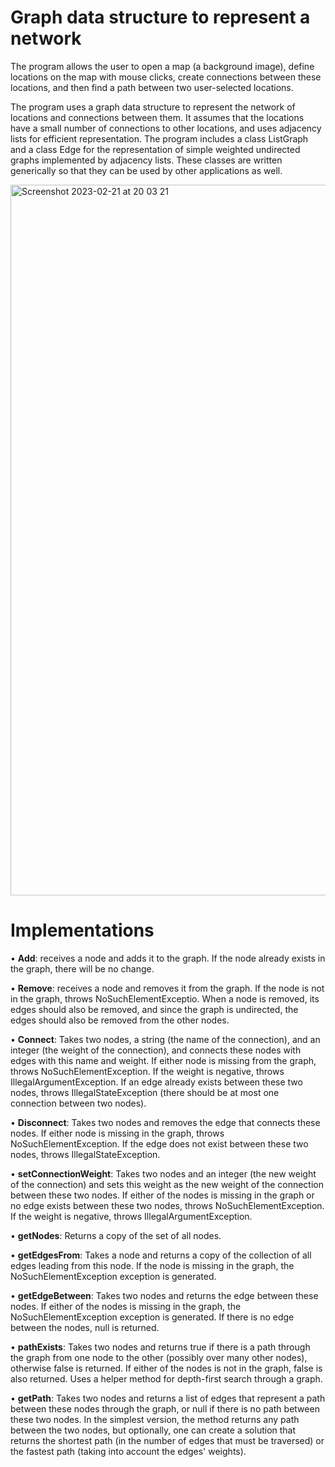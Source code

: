 # Graph data structure to represent a network

The program allows the user to open a map (a background image), define locations on the map with mouse clicks, create connections between these locations, and then find a path between two user-selected locations.

The program uses a graph data structure to represent the network of locations and connections between them. It assumes that the locations have a small number of connections to other locations, and uses adjacency lists for efficient representation. The program includes a class ListGraph and a class Edge for the representation of simple weighted undirected graphs implemented by adjacency lists. These classes are written generically so that they can be used by other applications as well.

<img width="1137" alt="Screenshot 2023-02-21 at 20 03 21" src="https://user-images.githubusercontent.com/29358769/220435806-d74a922e-dd1d-4877-95f0-54c507664020.png">

# Implementations

• <b>Add</b>: receives a node and adds it to the graph. If the node already exists in the graph, there will be no change.

• <b>Remove</b>: receives a node and removes it from the graph. If the node is not in the graph, throws NoSuchElementExceptio. When a node is removed, its edges should also be removed, and since the graph is undirected, the edges should also be removed from the other nodes.

• <b>Connect</b>: Takes two nodes, a string (the name of the connection), and an integer (the weight of the connection), and connects these nodes with edges with this name and weight. If either node is missing from the graph, throws NoSuchElementException. If the weight is negative, throws IllegalArgumentException. If an edge already exists between these two nodes, throws IllegalStateException (there should be at most one connection between two nodes).

• <b>Disconnect</b>: Takes two nodes and removes the edge that connects these nodes. If either node is missing in the graph, throws NoSuchElementException. If the edge does not exist between these two nodes, throws IllegalStateException.

• <b>setConnectionWeight</b>: Takes two nodes and an integer (the new weight of the connection) and sets this weight as the new weight of the connection between these two nodes. If either of the nodes is missing in the graph or no edge exists between these two nodes, throws NoSuchElementException. If the weight is negative, throws IllegalArgumentException.

• <b>getNodes</b>: Returns a copy of the set of all nodes.

• <b>getEdgesFrom</b>: Takes a node and returns a copy of the collection of all edges leading from this node. If the node is missing in the graph, the NoSuchElementException exception is generated.

• <b>getEdgeBetween</b>: Takes two nodes and returns the edge between these nodes. If either of the nodes is missing in the graph, the NoSuchElementException exception is generated. If there is no edge between the nodes, null is returned.

• <b>pathExists</b>: Takes two nodes and returns true if there is a path through the graph from one node to the other (possibly over many other nodes), otherwise false is returned. If either of the nodes is not in the graph, false is also returned. Uses a helper method for depth-first search through a graph.

• <b>getPath</b>: Takes two nodes and returns a list of edges that represent a path between these nodes through the graph, or null if there is no path between these two nodes. In the simplest version, the method returns any path between the two nodes, but optionally, one can create a solution that returns the shortest path (in the number of edges that must be traversed) or the fastest path (taking into account the edges' weights).
